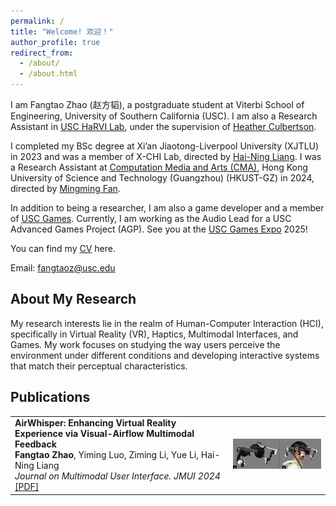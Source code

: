 ```yaml
---
permalink: /
title: "Welcome! 欢迎！"
author_profile: true
redirect_from: 
  - /about/
  - /about.html
---
```


I am Fangtao Zhao (赵方韬), a postgraduate student at Viterbi School of Engineering, University of Southern California (USC). I am also a Research Assistant in [USC HaRVI Lab](https://sites.usc.edu/culbertson/), under the supervision of [Heather Culbertson](https://viterbi.usc.edu/directory/faculty/Culbertson/Heather). 

I completed my BSc degree at Xi’an Jiaotong-Liverpool University (XJTLU) in 2023 and was a member of X-CHI Lab, directed by [Hai-Ning Liang](https://scholar.google.com/citations?user=UJPH5ioAAAAJ&hl=en). I was a Research Assistant at [Computation Media and Arts (CMA)](https://cma.hkust-gz.edu.cn/), Hong Kong University of Science and Technology (Guangzhou) (HKUST-GZ) in 2024, directed by [Mingming Fan](https://www.mingmingfan.com/).

In addition to being a researcher, I am also a game developer and a member of [USC Games](https://games.usc.edu). Currently, I am working as the Audio Lead for a USC Advanced Games Project (AGP). See you at the [USC Games Expo](https://www.uscgamesexpo.com) 2025!

You can find my [CV](../files/Fangtao_ZHAO_CV_2024.9.19.pdf) here.

Email: fangtaoz@usc.edu

About My Research
-
My research interests lie in the realm of Human-Computer Interaction (HCI), specifically in Virtual Reality (VR), Haptics, Multimodal Interfaces, and Games. My work focuses on studying the way users perceive the environment under different conditions and developing interactive systems that match their perceptual characteristics. 

Publications
-
<table style="border: none; font-size: inherit;">
  <tr>
    <td>
      <strong>AirWhisper: Enhancing Virtual Reality Experience via Visual-Airflow Multimodal Feedback</strong><br>
      <strong>Fangtao Zhao</strong>, Yiming Luo, Ziming Li, Yue Li, Hai-Ning Liang<br>
      <em>Journal on Multimodal User Interface. JMUI 2024</em><br>
      <a href="../files/AirWhisper.pdf">[PDF]</a>
    </td>
    <td>
      <img src="../images/AirWhisper-Teaser.png" alt="AirWhisper Image" width="300px">
    </td>
  </tr>
</table>

<!--
**AirWhisper: Enhancing Virtual Reality Experience via Visual-Airflow Multimodal Feedback**  
**Fangtao Zhao**, Yiming Luo, Ziming Li, Yue Li, Hai-Ning Liang  
*Journal on Multimodal User Interface. JMUI 2024*
[[PDF](../files/AirWhisper.pdf)]
-->
